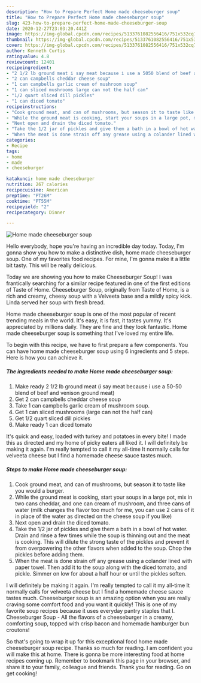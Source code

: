 ```yaml
---
description: "How to Prepare Perfect Home made cheeseburger soup"
title: "How to Prepare Perfect Home made cheeseburger soup"
slug: 423-how-to-prepare-perfect-home-made-cheeseburger-soup
date: 2020-12-27T23:03:20.441Z
image: https://img-global.cpcdn.com/recipes/5133761082556416/751x532cq70/home-made-cheeseburger-soup-recipe-main-photo.jpg
thumbnail: https://img-global.cpcdn.com/recipes/5133761082556416/751x532cq70/home-made-cheeseburger-soup-recipe-main-photo.jpg
cover: https://img-global.cpcdn.com/recipes/5133761082556416/751x532cq70/home-made-cheeseburger-soup-recipe-main-photo.jpg
author: Kenneth Curtis
ratingvalue: 4.8
reviewcount: 12401
recipeingredient:
- "2 1/2 lb ground meat i say meat because i use a 5050 blend of beef and venison ground meat"
- "2 can campbells cheddar cheese soup"
- "1 can campbells garlic cream of mushroom soup"
- "1 can sliced mushrooms large can not the half can"
- "1/2 quart sliced dill pickles"
- "1 can diced tomato"
recipeinstructions:
- "Cook ground meat, and can of mushrooms, but season it to taste like you would a burger."
- "While the ground meat is cooking, start your soups in a large pot, mix in two cans cheddar, and one can cream of mushroom, and three cans of water (milk changes the flavor too much for me, you can use 2 cans of it in place of the water as directed on the cheese soup if you like)"
- "Next open and drain the diced tomato."
- "Take the 1/2 jar of pickles and give them a bath in a bowl of hot water. Drain and rinse a few times while the soup is thinning out and the meat is cooking. This will dilute the strong taste of the pickles and prevent it from overpowering the other flavors when added to the soup. Chop the pickles before adding them."
- "When the meat is done strain off any grease using a colander lined with paper towel. Then add it to the soup along with the diced tomato, and pickle. Simmer on low for about a half hour or until the pickles soften."
categories:
- Recipe
tags:
- home
- made
- cheeseburger

katakunci: home made cheeseburger 
nutrition: 267 calories
recipecuisine: American
preptime: "PT26M"
cooktime: "PT55M"
recipeyield: "2"
recipecategory: Dinner

---
```



![Home made cheeseburger soup](https://img-global.cpcdn.com/recipes/5133761082556416/751x532cq70/home-made-cheeseburger-soup-recipe-main-photo.jpg)

Hello everybody, hope you're having an incredible day today. Today, I'm gonna show you how to make a distinctive dish, home made cheeseburger soup. One of my favorites food recipes. For mine, I'm gonna make it a little bit tasty. This will be really delicious.

Today we are showing you how to make Cheeseburger Soup! I was frantically searching for a similar recipe featured in one of the first editions of Taste of Home. Cheeseburger Soup, originally from Taste of Home, is a rich and creamy, cheesy soup with a Velveeta base and a mildly spicy kick. Linda served her soup with fresh bread.

Home made cheeseburger soup is one of the most popular of recent trending meals in the world. It's easy, it is fast, it tastes yummy. It's appreciated by millions daily. They are fine and they look fantastic. Home made cheeseburger soup is something that I've loved my entire life.


To begin with this recipe, we have to first prepare a few components. You can have home made cheeseburger soup using 6 ingredients and 5 steps. Here is how you can achieve it.

<!--inarticleads1-->

##### The ingredients needed to make Home made cheeseburger soup:

1. Make ready 2 1/2 lb ground meat (i say meat because i use a 50-50 blend of beef and venison ground meat)
1. Get 2 can campbells cheddar cheese soup
1. Take 1 can campbells garlic cream of mushroom soup.
1. Get 1 can sliced mushrooms (large can not the half can)
1. Get 1/2 quart sliced dill pickles
1. Make ready 1 can diced tomato


It&#39;s quick and easy, loaded with turkey and potatoes in every bite! I made this as directed and my home of picky eaters all liked it. I will definitely be making it again. I&#39;m really tempted to call it my all-time It normally calls for velveeta cheese but I find a homemade cheese sauce tastes much. 

<!--inarticleads2-->

##### Steps to make Home made cheeseburger soup:

1. Cook ground meat, and can of mushrooms, but season it to taste like you would a burger.
1. While the ground meat is cooking, start your soups in a large pot, mix in two cans cheddar, and one can cream of mushroom, and three cans of water (milk changes the flavor too much for me, you can use 2 cans of it in place of the water as directed on the cheese soup if you like)
1. Next open and drain the diced tomato.
1. Take the 1/2 jar of pickles and give them a bath in a bowl of hot water. Drain and rinse a few times while the soup is thinning out and the meat is cooking. This will dilute the strong taste of the pickles and prevent it from overpowering the other flavors when added to the soup. Chop the pickles before adding them.
1. When the meat is done strain off any grease using a colander lined with paper towel. Then add it to the soup along with the diced tomato, and pickle. Simmer on low for about a half hour or until the pickles soften.


I will definitely be making it again. I&#39;m really tempted to call it my all-time It normally calls for velveeta cheese but I find a homemade cheese sauce tastes much. Cheeseburger soup is an amazing option when you are really craving some comfort food and you want it quickly! This is one of my favorite soup recipes because it uses everyday pantry staples that I. Cheeseburger Soup - All the flavors of a cheeseburger in a creamy, comforting soup, topped with crisp bacon and homemade hamburger bun croutons! 

So that's going to wrap it up for this exceptional food home made cheeseburger soup recipe. Thanks so much for reading. I am confident you will make this at home. There is gonna be more interesting food at home recipes coming up. Remember to bookmark this page in your browser, and share it to your family, colleague and friends. Thank you for reading. Go on get cooking!
